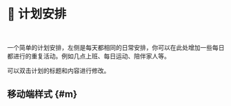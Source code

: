 <script setup lang="ts">
import { onMounted } from 'vue'
import { info } from '../scripts/stat-api'

onMounted(() => {
  info()
})
</script>

# 📅 计划安排

<br/>
<bl-theme-img light-img="../imgs/plan/plan_light.png" dark-img="../imgs/plan/plan_dark.png"/>

一个简单的计划安排，左侧是每天都相同的日常安排，你可以在此处增加一些每日都进行的重复活动。例如几点上班、每日运动、陪伴家人等。

可以双击计划的标题和内容进行修改。

## 移动端样式 {#m}

<div style="display:flex;flex-direction: row;justify-content: center;">
<div style="width:50%;"><bl-img src="../imgs/plan/plan_m.png" width="300px" /></div>
<div style="width:50%;"><bl-img src="../imgs/plan/plan_m_add.png" width="300px" /></div>
</div>
